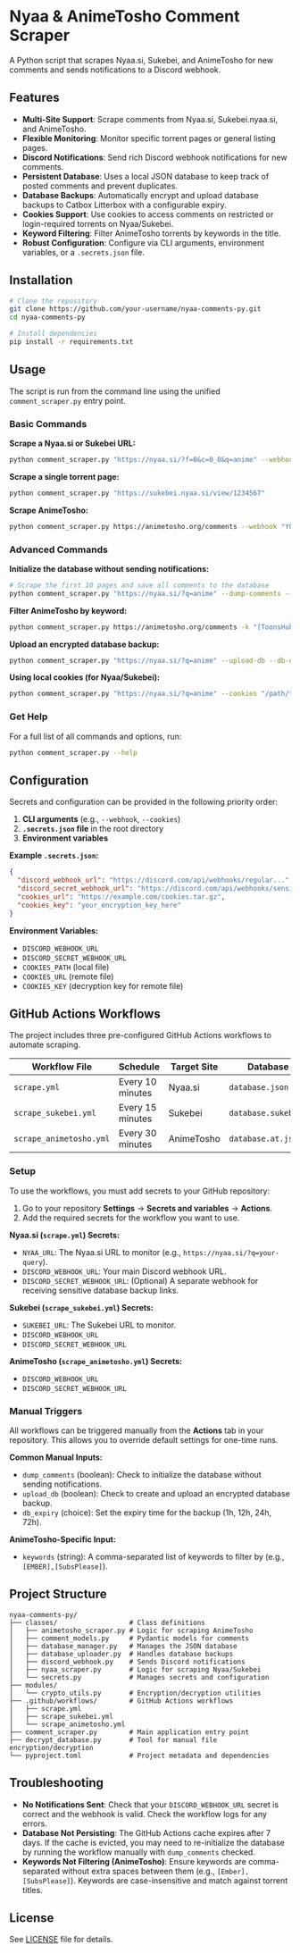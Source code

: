 # Nyaa & AnimeTosho Comment Scraper

A Python script that scrapes Nyaa.si, Sukebei, and AnimeTosho for new comments and sends notifications to a Discord webhook.

## Features

- **Multi-Site Support**: Scrape comments from Nyaa.si, Sukebei.nyaa.si, and AnimeTosho.
- **Flexible Monitoring**: Monitor specific torrent pages or general listing pages.
- **Discord Notifications**: Send rich Discord webhook notifications for new comments.
- **Persistent Database**: Uses a local JSON database to keep track of posted comments and prevent duplicates.
- **Database Backups**: Automatically encrypt and upload database backups to Catbox Litterbox with a configurable expiry.
- **Cookies Support**: Use cookies to access comments on restricted or login-required torrents on Nyaa/Sukebei.
- **Keyword Filtering**: Filter AnimeTosho torrents by keywords in the title.
- **Robust Configuration**: Configure via CLI arguments, environment variables, or a `.secrets.json` file.

## Installation

```bash
# Clone the repository
git clone https://github.com/your-username/nyaa-comments-py.git
cd nyaa-comments-py

# Install dependencies
pip install -r requirements.txt
```

## Usage

The script is run from the command line using the unified `comment_scraper.py` entry point.

### Basic Commands

**Scrape a Nyaa.si or Sukebei URL:**
```bash
python comment_scraper.py "https://nyaa.si/?f=0&c=0_0&q=anime" --webhook "YOUR_WEBHOOK_URL"
```

**Scrape a single torrent page:**
```bash
python comment_scraper.py "https://sukebei.nyaa.si/view/1234567"
```

**Scrape AnimeTosho:**
```bash
python comment_scraper.py https://animetosho.org/comments --webhook "YOUR_WEBHOOK_URL"
```

### Advanced Commands

**Initialize the database without sending notifications:**
```bash
# Scrape the first 10 pages and save all comments to the database
python comment_scraper.py "https://nyaa.si/?q=anime" --dump-comments --max-pages 10
```

**Filter AnimeTosho by keyword:**
```bash
python comment_scraper.py https://animetosho.org/comments -k "[ToonsHub]" -k "[EMBER]" --webhook "URL"
```

**Upload an encrypted database backup:**
```bash
python comment_scraper.py "https://nyaa.si/?q=anime" --upload-db --db-expiry 24h
```

**Using local cookies (for Nyaa/Sukebei):**
```bash
python comment_scraper.py "https://nyaa.si/?q=anime" --cookies "/path/to/cookies.txt"
```

### Get Help

For a full list of all commands and options, run:
```bash
python comment_scraper.py --help
```

## Configuration

Secrets and configuration can be provided in the following priority order:
1.  **CLI arguments** (e.g., `--webhook`, `--cookies`)
2.  **`.secrets.json` file** in the root directory
3.  **Environment variables**

**Example `.secrets.json`:**
```json
{
  "discord_webhook_url": "https://discord.com/api/webhooks/regular...",
  "discord_secret_webhook_url": "https://discord.com/api/webhooks/sensitive...",
  "cookies_url": "https://example.com/cookies.tar.gz",
  "cookies_key": "your_encryption_key_here"
}
```

**Environment Variables:**
- `DISCORD_WEBHOOK_URL`
- `DISCORD_SECRET_WEBHOOK_URL`
- `COOKIES_PATH` (local file)
- `COOKIES_URL` (remote file)
- `COOKIES_KEY` (decryption key for remote file)

## GitHub Actions Workflows

The project includes three pre-configured GitHub Actions workflows to automate scraping.

| Workflow File                | Schedule          | Target Site | Database File             |
| ---------------------------- | ----------------- | ----------- | ------------------------- |
| `scrape.yml`                 | Every 10 minutes  | Nyaa.si     | `database.json`           |
| `scrape_sukebei.yml`         | Every 15 minutes  | Sukebei     | `database.sukebei.json`   |
| `scrape_animetosho.yml`      | Every 30 minutes  | AnimeTosho  | `database.at.json`        |

### Setup

To use the workflows, you must add secrets to your GitHub repository:
1.  Go to your repository **Settings** → **Secrets and variables** → **Actions**.
2.  Add the required secrets for the workflow you want to use.

**Nyaa.si (`scrape.yml`) Secrets:**
- `NYAA_URL`: The Nyaa.si URL to monitor (e.g., `https://nyaa.si/?q=your-query`).
- `DISCORD_WEBHOOK_URL`: Your main Discord webhook URL.
- `DISCORD_SECRET_WEBHOOK_URL`: (Optional) A separate webhook for receiving sensitive database backup links.

**Sukebei (`scrape_sukebei.yml`) Secrets:**
- `SUKEBEI_URL`: The Sukebei URL to monitor.
- `DISCORD_WEBHOOK_URL`
- `DISCORD_SECRET_WEBHOOK_URL`

**AnimeTosho (`scrape_animetosho.yml`) Secrets:**
- `DISCORD_WEBHOOK_URL`
- `DISCORD_SECRET_WEBHOOK_URL`

### Manual Triggers

All workflows can be triggered manually from the **Actions** tab in your repository. This allows you to override default settings for one-time runs.

**Common Manual Inputs:**
- `dump_comments` (boolean): Check to initialize the database without sending notifications.
- `upload_db` (boolean): Check to create and upload an encrypted database backup.
- `db_expiry` (choice): Set the expiry time for the backup (1h, 12h, 24h, 72h).

**AnimeTosho-Specific Input:**
- `keywords` (string): A comma-separated list of keywords to filter by (e.g., `[EMBER],[SubsPlease]`).

## Project Structure

```
nyaa-comments-py/
├── classes/                  # Class definitions
│   ├── animetosho_scraper.py # Logic for scraping AnimeTosho
│   ├── comment_models.py     # Pydantic models for comments
│   ├── database_manager.py   # Manages the JSON database
│   ├── database_uploader.py  # Handles database backups
│   ├── discord_webhook.py    # Sends Discord notifications
│   ├── nyaa_scraper.py       # Logic for scraping Nyaa/Sukebei
│   └── secrets.py            # Manages secrets and configuration
├── modules/
│   └── crypto_utils.py       # Encryption/decryption utilities
├── .github/workflows/        # GitHub Actions workflows
│   ├── scrape.yml
│   ├── scrape_sukebei.yml
│   └── scrape_animetosho.yml
├── comment_scraper.py        # Main application entry point
├── decrypt_database.py       # Tool for manual file encryption/decryption
└── pyproject.toml            # Project metadata and dependencies
```

## Troubleshooting

- **No Notifications Sent**: Check that your `DISCORD_WEBHOOK_URL` secret is correct and the webhook is valid. Check the workflow logs for any errors.
- **Database Not Persisting**: The GitHub Actions cache expires after 7 days. If the cache is evicted, you may need to re-initialize the database by running the workflow manually with `dump_comments` checked.
- **Keywords Not Filtering (AnimeTosho)**: Ensure keywords are comma-separated without extra spaces between them (e.g., `[Ember],[SubsPlease]`). Keywords are case-insensitive and match against torrent titles.

## License

See [LICENSE](LICENSE) file for details.